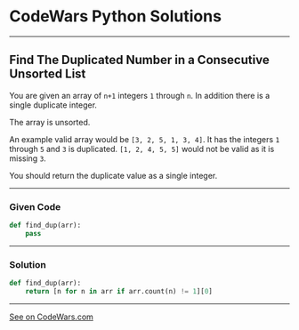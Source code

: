 # CodeWars Python Solutions

---

## Find The Duplicated Number in a Consecutive Unsorted List


You are given an array of `n+1` integers `1` through `n`. In addition there is a single duplicate integer.

The array is unsorted.

An example valid array would be `[3, 2, 5, 1, 3, 4]`. It has the integers `1` through `5` and `3` is duplicated. `[1, 2, 4, 5, 5]` would not be valid as it is missing `3`.

You should return the duplicate value as a single integer.

---

### Given Code


```python
def find_dup(arr):
    pass
```

---

### Solution


```python
def find_dup(arr):
    return [n for n in arr if arr.count(n) != 1][0]
```

---


[See on CodeWars.com](https://www.codewars.com/kata/558dd9a1b3f79dc88e000001/)

